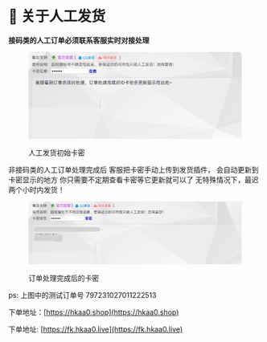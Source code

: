 # 🤵 关于人工发货

**接码类的人工订单必须联系客服实时对接处理**

<figure><img src="../../.gitbook/assets/image.png" alt=""><figcaption><p>人工发货初始卡密</p></figcaption></figure>

非接码类的人工订单处理完成后 客服把卡密手动上传到发货插件， 会自动更新到卡密显示的地方 你只需要不定期查看卡密等它更新就可以了 无特殊情况下，最迟两个小时内发货！

<figure><img src="../../.gitbook/assets/image (1).png" alt=""><figcaption><p>订单处理完成后的卡密</p></figcaption></figure>

ps: 上图中的测试订单号 797231027011222513

下单地址：[https://hkaa0.shop](https://hkaa0.shop)

下单地址:   [https://fk.hkaa0.live](https://fk.hkaa0.live)
